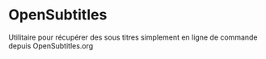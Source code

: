 OpenSubtitles
=============

Utilitaire pour récupérer des sous titres simplement en ligne de commande depuis OpenSubtitles.org